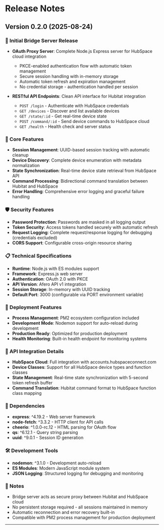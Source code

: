 # Release Notes

## Version 0.2.0 (2025-08-24)

### 🎉 Initial Bridge Server Release

- **OAuth Proxy Server**: Complete Node.js Express server for HubSpace cloud integration
  - PKCE-enabled authentication flow with automatic token management
  - Secure session handling with in-memory storage
  - Automatic token refresh and expiration management
  - No credential storage - authentication handled per session

- **RESTful API Endpoints**: Clean API interface for Hubitat integration
  - `POST /login` - Authenticate with HubSpace credentials
  - `GET /devices` - Discover and list available devices
  - `GET /state/:id` - Get real-time device state
  - `POST /command/:id` - Send device commands to HubSpace cloud
  - `GET /health` - Health check and server status

### 🔧 Core Features

- **Session Management**: UUID-based session tracking with automatic cleanup
- **Device Discovery**: Complete device enumeration with metadata normalization
- **State Synchronization**: Real-time device state retrieval from HubSpace API
- **Command Processing**: Bidirectional command translation between Hubitat and HubSpace
- **Error Handling**: Comprehensive error logging and graceful failure handling

### 🛡️ Security Features

- **Password Protection**: Passwords are masked in all logging output
- **Token Security**: Access tokens handled securely with automatic refresh
- **Request Logging**: Complete request/response logging for debugging (credentials excluded)
- **CORS Support**: Configurable cross-origin resource sharing

### 📋 Technical Specifications

- **Runtime**: Node.js with ES modules support
- **Framework**: Express.js web server
- **Authentication**: OAuth 2.0 with PKCE
- **API Version**: Afero API v1 integration
- **Session Storage**: In-memory with UUID tracking
- **Default Port**: 3000 (configurable via PORT environment variable)

### 🚀 Deployment Features

- **Process Management**: PM2 ecosystem configuration included
- **Development Mode**: Nodemon support for auto-reload during development
- **Production Ready**: Optimized for production deployment
- **Health Monitoring**: Built-in health endpoint for monitoring systems

### 📝 API Integration Details

- **HubSpace Cloud**: Full integration with accounts.hubspaceconnect.com
- **Device Classes**: Support for all HubSpace device types and function classes
- **State Management**: Real-time state synchronization with 5-second token refresh buffer
- **Command Translation**: Hubitat command format to HubSpace function class mapping

### 🔧 Dependencies

- **express**: ^4.19.2 - Web server framework
- **node-fetch**: ^3.3.2 - HTTP client for API calls
- **cheerio**: ^1.0.0-rc.12 - HTML parsing for OAuth flow
- **qs**: ^6.12.1 - Query string parsing
- **uuid**: ^9.0.1 - Session ID generation

### 🛠️ Development Tools

- **nodemon**: ^3.1.0 - Development auto-reload
- **ES Modules**: Modern JavaScript module system
- **JSON Logging**: Structured logging for debugging and monitoring

### 📝 Notes

- Bridge server acts as secure proxy between Hubitat and HubSpace cloud
- No persistent storage required - all sessions maintained in memory
- Automatic reconnection and error recovery built-in
- Compatible with PM2 process management for production deployment

---